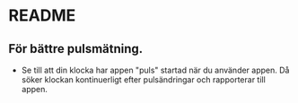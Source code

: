 #  README

## För bättre pulsmätning.
- Se till att din klocka har appen "puls" startad när du använder appen. Då söker klockan kontinuerligt efter pulsändringar och rapporterar till appen.

